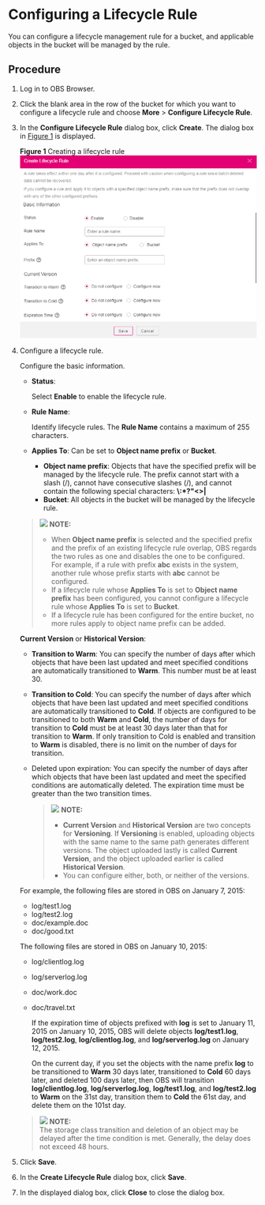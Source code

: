 # Configuring a Lifecycle Rule<a name="en-us_topic_0045853854"></a>

You can configure a lifecycle management rule for a bucket, and applicable objects in the bucket will be managed by the rule.

## Procedure<a name="s359ce6c524924685935216cccfb24694"></a>

1.  Log in to OBS Browser.
2.  Click the blank area in the row of the bucket for which you want to configure a lifecycle rule and choose  **More**  \>  **Configure Lifecycle Rule**.
3.  In the  **Configure Lifecycle Rule**  dialog box, click  **Create**. The dialog box in  [Figure 1](#fig49848587164214)  is displayed.

    **Figure  1**  Creating a lifecycle rule<a name="fig49848587164214"></a>  
    ![](figures/creating-a-lifecycle-rule-5.png "creating-a-lifecycle-rule-5")

4.  Configure a lifecycle rule.

    Configure the basic information.

    -   **Status**: 

        Select  **Enable**  to enable the lifecycle rule.

    -   **Rule Name**: 

        Identify lifecycle rules. The  **Rule Name**  contains a maximum of 255 characters.

    -   **Applies To**: Can be set to  **Object name prefix**  or  **Bucket**.
        -   **Object name prefix**: Objects that have the specified prefix will be managed by the lifecycle rule. The prefix cannot start with a slash \(/\), cannot have consecutive slashes \(/\), and cannot contain the following special characters:  **\\:\*?"<\>|**
        -   **Bucket**: All objects in the bucket will be managed by the lifecycle rule.

    >![](/images/icon-note.gif) **NOTE:**   
    >-   When  **Object name prefix**  is selected and the specified prefix and the prefix of an existing lifecycle rule overlap, OBS regards the two rules as one and disables the one to be configured. For example, if a rule with prefix  **abc**  exists in the system, another rule whose prefix starts with  **abc**  cannot be configured.  
    >-   If a lifecycle rule whose  **Applies To**  is set to  **Object name prefix**  has been configured, you cannot configure a lifecycle rule whose  **Applies To**  is set to  **Bucket**.  
    >-   If a lifecycle rule has been configured for the entire bucket, no more rules apply to object name prefix can be added.  

    **Current Version**  or  **Historical Version**:

    -   **Transition to Warm**: You can specify the number of days after which objects that have been last updated and meet specified conditions are automatically transitioned to  **Warm**. This number must be at least 30.
    -   **Transition to Cold**: You can specify the number of days after which objects that have been last updated and meet specified conditions are automatically transitioned to  **Cold**. If objects are configured to be transitioned to both  **Warm**  and  **Cold**, the number of days for transition to  **Cold**  must be at least 30 days later than that for transition to  **Warm**. If only transition to Cold is enabled and transition to  **Warm**  is disabled, there is no limit on the number of days for transition.
    -   Deleted upon expiration: You can specify the number of days after which objects that have been last updated and meet the specified conditions are automatically deleted. The expiration time must be greater than the two transition times.

        >![](/images/icon-note.gif) **NOTE:**   
        >-   **Current Version**  and  **Historical Version**  are two concepts for  **Versioning**. If  **Versioning**  is enabled, uploading objects with the same name to the same path generates different versions. The object uploaded lastly is called  **Current Version**, and the object uploaded earlier is called  **Historical Version**.  
        >-   You can configure either, both, or neither of the versions.  


    For example, the following files are stored in OBS on January 7, 2015:

    -   log/test1.log
    -   log/test2.log
    -   doc/example.doc
    -   doc/good.txt

    The following files are stored in OBS on January 10, 2015:

    -   log/clientlog.log
    -   log/serverlog.log
    -   doc/work.doc
    -   doc/travel.txt

        If the expiration time of objects prefixed with  **log**  is set to January 11, 2015 on January 10, 2015, OBS will delete objects  **log/test1.log**,  **log/test2.log**,  **log/clientlog.log**, and  **log/serverlog.log**  on January 12, 2015.

        On the current day, if you set the objects with the name prefix  **log**  to be transitioned to  **Warm**  30 days later, transitioned to  **Cold**  60 days later, and deleted 100 days later, then OBS will transition  **log/clientlog.log**,  **log/serverlog.log**,  **log/test1.log**, and  **log/test2.log**  to  **Warm**  on the 31st day, transition them to  **Cold**  the 61st day, and delete them on the 101st day.

    >![](/images/icon-note.gif) **NOTE:**   
    >The storage class transition and deletion of an object may be delayed after the time condition is met. Generally, the delay does not exceed 48 hours.  

5.  Click  **Save**.
6.  In the  **Create Lifecycle Rule**  dialog box, click  **Save**.
7.  In the displayed dialog box, click  **Close**  to close the dialog box.

